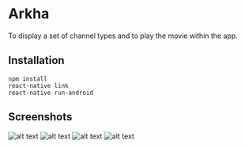 # Arkha
To display a set of channel types and to play the movie within the app.

## Installation
```
npm install
react-native link
react-native run-android
```

## Screenshots
![alt text](/app/assets/screenshots/Screenshot_1598815288.png?raw=true)
![alt text](/app/assets/screenshots/Screenshot_1598815298.png?raw=true)
![alt text](/app/assets/screenshots/Screenshot_1598815305.png?raw=true)
![alt text](/app/assets/screenshots/Screenshot_1598815320.png?raw=true)
